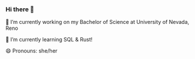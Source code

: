 ### Hi there 👋
🔭 I’m currently working on my Bachelor of Science at University of Nevada, Reno

🌱 I’m currently learning SQL & Rust!

😄 Pronouns: she/her
